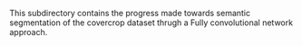 This subdirectory contains the progress made towards semantic segmentation of the covercrop dataset thrugh a Fully convolutional network approach. 
